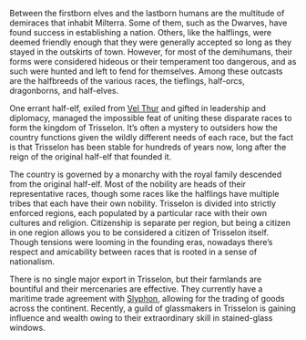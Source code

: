 Between the firstborn elves and the lastborn humans are the multitude of demiraces that inhabit Milterra. Some of them, such as the Dwarves, have found success in establishing a nation. Others, like the halflings, were deemed friendly enough that they were generally accepted so long as they stayed in the outskirts of town. However, for most of the demihumans, their forms were considered hideous or their temperament too dangerous, and as such were hunted and left to fend for themselves. Among these outcasts are the halfbreeds of the various races, the tieflings, half-orcs, dragonborns, and half-elves.

One errant half-elf, exiled from [Vel Thur](Dungeons%20and%20Dragons/5.%20Locations/Vel%20Thur/Vel%20Thur.md) and gifted in leadership and diplomacy, managed the impossible feat of uniting these disparate races to form the kingdom of Trisselon. It’s often a mystery to outsiders how the country functions given the wildly different needs of each race, but the fact is that Trisselon has been stable for hundreds of years now, long after the reign of the original half-elf that founded it.

The country is governed by a monarchy with the royal family descended from the original half-elf. Most of the nobility are heads of their representative races, though some races like the halflings have multiple tribes that each have their own nobility. Trisselon is divided into strictly enforced regions, each populated by a particular race with their own cultures and religion. Citizenship is separate per region, but being a citizen in one region allows you to be considered a citizen of Trisselon itself. Though tensions were looming in the founding eras, nowadays there’s respect and amicability between races that is rooted in a sense of nationalism.

There is no single major export in Trisselon, but their farmlands are bountiful and their mercenaries are effective. They currently have a maritime trade agreement with [Slyphon](Dungeons%20and%20Dragons/5.%20Locations/Slyphon/Slyphon.md), allowing for the trading of goods across the continent. Recently, a guild of glassmakers in Trisselon is gaining influence and wealth owing to their extraordinary skill in stained-glass windows.